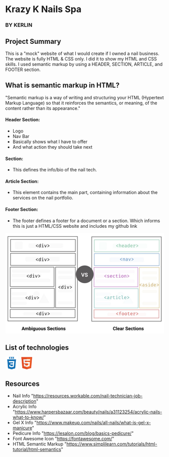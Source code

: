 # Krazy K Nails Spa

### BY KERLIN

## Project Summary

This is a "mock" website of what I would create if I owned a nail business. The website is fully HTML & CSS only. I did it to show my HTML and CSS skills. I used semantic markup by using a HEADER, SECTION, ARTICLE, and FOOTER section.

## What is semantic markup in HTML?

"Semantic markup is a way of writing and structuring your HTML (Hypertext Markup Language) so that it reinforces the semantics, or meaning, of the content rather than its appearance."

#### Header Section:

- Logo
- Nav Bar
- Basically shows what I have to offer
- And what action they should take next

#### Section:

- This defines the info/bio of the nail tech.

#### Article Section:

- This element contains the main part, containing information about the services on the nail portfolio.

#### Footer Section:

- The footer defines a footer for a document or a section. Which informs this is just a HTML/CSS website and includes my github link

<img src="img/semantic-markup.png" alt="My cool logo"/>

## List of technologies
<div> <img src="https://github.com/devicons/devicon/blob/master/icons/css3/css3-plain-wordmark.svg"  title="CSS3" alt="CSS" width="40" height="40"/>&nbsp;
 <img src="https://github.com/devicons/devicon/blob/master/icons/html5/html5-original.svg" title="HTML5" alt="HTML" width="40" height="40"/>&nbsp;</div>

## Resources

- Nail Info "https://resources.workable.com/nail-technician-job-description"
- Acrylic Info "https://www.harpersbazaar.com/beauty/nails/a31123254/acrylic-nails-what-to-know/"
- Gel X Info "https://www.makeup.com/nails/all-nails/what-is-gel-x-manicure"
- Pedicure Info "https://lesalon.com/blog/basics-pedicure/"
- Font Awesome Icon "https://fontawesome.com/"
- HTML Semantic Markup "https://www.simplilearn.com/tutorials/html-tutorial/html-semantics"
